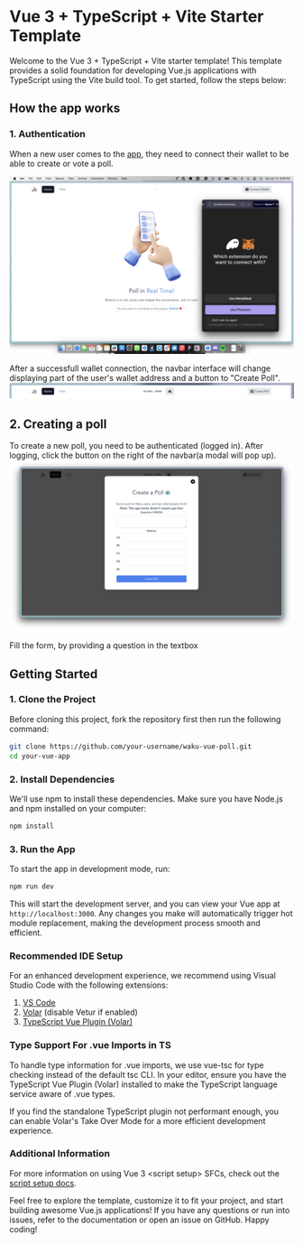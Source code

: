 # Vue 3 + TypeScript + Vite Starter Template

Welcome to the Vue 3 + TypeScript + Vite starter template! This template provides a solid foundation for developing Vue.js applications with TypeScript using the Vite build tool. To get started, follow the steps below:

## How the app works

### 1. Authentication
When a new user comes to the [app](https://waku-vue-poll.vercel.app), they need to connect their wallet to be able to create or vote a poll.

![Alt text](image.png)

After a successfull wallet connection, the navbar interface will change displaying part of the user's wallet address and a button to "Create Poll".
![Alt text](image-1.png)

## 2. Creating a poll
To create a new poll, you need to be authenticated (logged in). After logging, click the button on the right of the navbar(a modal will pop up).
![Alt text](image-2.png)

Fill the form, by providing a question in the textbox

## Getting Started

### 1. Clone the Project
Before cloning this project, fork the repository first then run the following command:
```bash
git clone https://github.com/your-username/waku-vue-poll.git
cd your-vue-app
```

### 2. Install Dependencies
We'll use npm to install these dependencies. Make sure you have Node.js and npm installed on your computer:
```bash
npm install
```

### 3. Run the App
To start the app in development mode, run:
```bash
npm run dev
```
This will start the development server, and you can view your Vue app at `http://localhost:3000`. Any changes you make will automatically trigger hot module replacement, making the development process smooth and efficient.

### Recommended IDE Setup
For an enhanced development experience, we recommend using Visual Studio Code with the following extensions:

1. [VS Code](https://code.visualstudio.com/)
2. [Volar](https://marketplace.visualstudio.com/items?itemName=Vue.volar) (disable Vetur if enabled)
3. [TypeScript Vue Plugin (Volar)](https://marketplace.visualstudio.com/items?itemName=Vue.vscode-typescript-vue-plugin)

### Type Support For .vue Imports in TS
To handle type information for .vue imports, we use vue-tsc for type checking instead of the default tsc CLI. In your editor, ensure you have the TypeScript Vue Plugin (Volar) installed to make the TypeScript language service aware of .vue types.

If you find the standalone TypeScript plugin not performant enough, you can enable Volar's Take Over Mode for a more efficient development experience.

### Additional Information
For more information on using Vue 3 \<script setup\> SFCs, check out the [script setup docs](v3.vuejs.org/api/sfc-script-setup.html#sfc-script-setup).

Feel free to explore the template, customize it to fit your project, and start building awesome Vue.js applications! If you have any questions or run into issues, refer to the documentation or open an issue on GitHub. Happy coding!